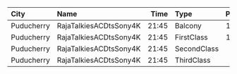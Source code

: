 | City       | Name                   |  Time | Type        | Price | Capacity | Booked |
| :--------- | :--------------------- | ----: | :---------- | ----: | -------: | -----: |
| Puducherry | RajaTalkiesACDtsSony4K | 21:45 | Balcony     |  150₹ |      161 |     81 |
| Puducherry | RajaTalkiesACDtsSony4K | 21:45 | FirstClass  |  100₹ |      643 |    321 |
| Puducherry | RajaTalkiesACDtsSony4K | 21:45 | SecondClass |   75₹ |      105 |     53 |
| Puducherry | RajaTalkiesACDtsSony4K | 21:45 | ThirdClass  |   50₹ |      105 |     69 |
